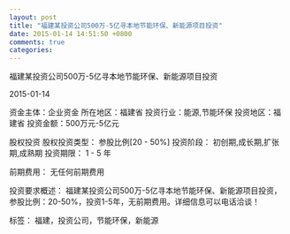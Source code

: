 ```yaml
---
layout: post
title: "福建某投资公司500万-5亿寻本地节能环保、新能源项目投资"
date: 2015-01-14 14:51:50 +0800
comments: true
categories: 
---
```

福建某投资公司500万-5亿寻本地节能环保、新能源项目投资



2015-01-14

资金主体：企业资金
所在地区：福建省
投资行业：能源,节能环保
投资地区：福建省
投资金额：500万元-5亿元

股权投资
股权投资类型：
                            参股比例[20 - 50%] 
                                                                                投资阶段：
                            初创期,成长期,扩张期,成熟期 
                                                                                                                                        投资期限：
                            1 - 5 年

前期费用：
无任何前期费用

投资要求概述：
福建某投资公司500万-5亿寻本地节能环保、新能源项目投资，参股比例：20-50%，投资1-5年，无前期费用。详细信息可以电话洽谈！

标签：
福建，投资公司，节能环保，新能源

